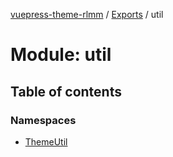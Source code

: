 [vuepress-theme-rlmm](../README.md) / [Exports](../modules.md) / util

# Module: util

## Table of contents

### Namespaces

- [ThemeUtil](util.ThemeUtil.md)
